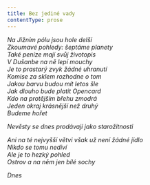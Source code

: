 ```yaml
---
title: Bez jediné vady
contentType: prose
---
```


<section>

_Na Jižním pólu jsou hole delší  
Zkoumavé pohledy: šeptáme planety  
Také peníze mají svůj životopis  
V Dušanbe na ně lepí mouchy  
Je to prastarý zvyk žádné uhranutí  
Komise za sklem rozhodne o tom  
Jakou barvu budou mít letos šle  
Jak dlouho bude platit Opencard  
Kdo na protějším břehu zmodrá  
Jeden okraj krásnější než druhý  
Budeme hořet_

</section>

<section>

_Nevěsty se dnes prodávají jako starožitnosti_

</section>

<section>

_Ani na té nejvyšší větvi však už není žádné jídlo  
Nikdo se tomu nediví  
Ale je to hezký pohled  
Ostrov a na něm jen bílé sochy_

</section>

<section>

_Dnes_

</section>
